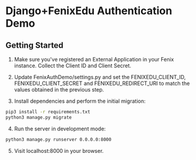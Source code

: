 # Django+FenixEdu Authentication Demo

## Getting Started

1) Make sure you've registered an External Application in your Fenix instance. Collect the Client ID and Client Secret.

2) Update FenixAuthDemo/settings.py and set the FENIXEDU_CLIENT_ID, FENIXEDU_CLIENT_SECRET and FENIXEDU_REDIRECT_URI to match the values obtained in the previous step. 

3) Install dependencies and perform the initial migration: 
```bash
pip3 install -r requirements.txt
python3 manage.py migrate
```

4) Run the server in development mode: 
```bash
python3 manage.py runserver 0.0.0.0:8000
```

5) Visit localhost:8000 in your browser.
